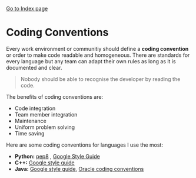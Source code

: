 [Go to Index page](https://github.com/Catacrockers/WikiTocha/blob/master/en/INDEX.md)

# Coding Conventions

Every work environment or communitiy should define a **coding convention** or order to make code readable and homogeneous. There are standards for every language but any team can adapt their own rules as long as it is documented and clear. 

> Nobody should be able to recognise the developer by reading the code.

The benefits of coding conventions are:
- Code integration
- Team member integration
- Maintenance
- Uniform problem solving
- Time saving

Here are some coding conventions for languages I use the most:
- **Python:** [pep8](https://www.python.org/dev/peps/pep-0008/) , [Google Style Guide](https://google.github.io/styleguide/pyguide.html)
- **C++:** [Google style guide](https://google.github.io/styleguide/cppguide.html)
- **Java:** [Google style guide](https://google.github.io/styleguide/javaguide.html), [Oracle coding conventions](https://www.oracle.com/technetwork/java/codeconvtoc-136057.html)

